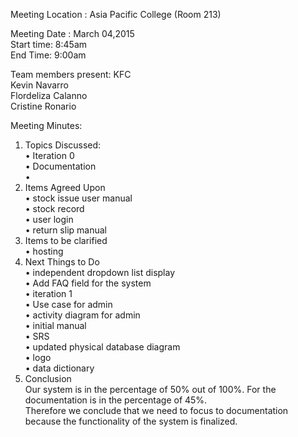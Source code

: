 Meeting Location : Asia Pacific College (Room 213) <br>

Meeting  Date :   March 04,2015  <br>
Start time: 8:45am  <br>
End Time: 9:00am <br>

Team members present: KFC <br>
Kevin Navarro <br>
Flordeliza Calanno  <br>
Cristine Ronario <br>

Meeting Minutes: <br>
1. Topics Discussed: <br>
•	Iteration 0 <br>
•	Documentation <br>
•<br>
2. Items Agreed Upon <br>
•	stock issue user manual  <br>
•	stock record  <br>
•	user login <br>
•	return slip manual  <br>
3. Items to be clarified <br>
•	hosting <br>
4. Next Things to Do <br>
•	independent dropdown list display <br>
•	Add FAQ field for the system <br>
•	iteration 1 <br>
•	Use case for admin <br>
•	activity diagram for admin <br>
•	initial manual <br>
•	SRS  <br>
•	updated physical database diagram <br>
•	logo <br>
•	data dictionary <br>
5. Conclusion <br>
Our system is in the percentage of 50% out of 100%. For the documentation is in the percentage of 45%. <br>
Therefore we conclude that we need to focus to documentation because the functionality of the system is finalized. <br>
